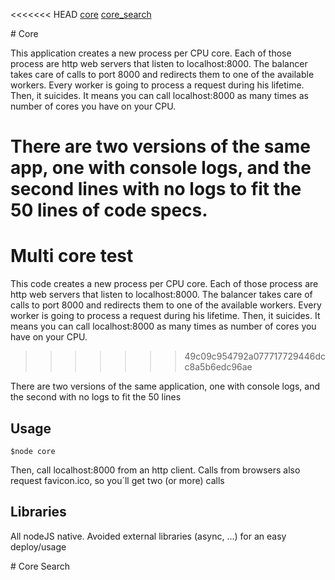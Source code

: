 <<<<<<< HEAD
[core](#Core)
[core_search](#Core)
  
<a name="core"/>
# Core

This application creates a new process per CPU core. Each of those process are http web servers that listen to localhost:8000. The balancer takes care of calls to port 8000 and redirects them to one of the available workers. Every worker is going to process a request during his lifetime. Then, it suicides. It means you can call localhost:8000 as many times as number of cores you have on your CPU.

There are two versions of the same app, one with console logs, and the second lines with no logs to fit the 50 lines of code specs.
=======
# Multi core test
This code creates a new process per CPU core. Each of those process are http web servers that listen to localhost:8000. The balancer takes care of calls to port 8000 and redirects them to one of the available workers. Every worker is going to process a request during his lifetime. Then, it suicides. It means you can call localhost:8000 as many times as number of cores you have on your CPU.
>>>>>>> 49c09c954792a077717729446dcc8a5b6edc96ae

There are two versions of the same application, one with console logs, and the second with no logs to fit the 50 lines 
## Usage
```
$node core
```
Then, call localhost:8000 from an http client. Calls from browsers also request favicon.ico, so you´ll get two (or more) calls

## Libraries
All nodeJS native. Avoided external libraries (async, ...) for an easy deploy/usage

<a name="core_search"/>
# Core Search
